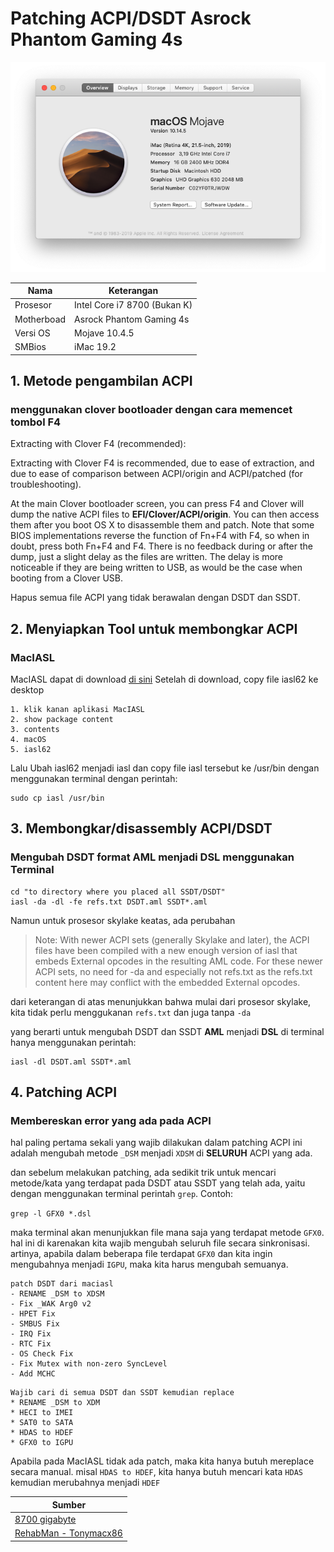 # Patching ACPI/DSDT Asrock Phantom Gaming 4s


![Jv Screenshot](https://github.com/javanesse/Asrock-Phantom-Gaming-4s-Hackintosh/blob/master/Images/System%20ScreenShoot/Screen%20Shot%202019-06-06%20at%2023.05.13.png)

Nama              | Keterangan
------------------|--------------
Prosesor          | Intel Core i7 8700 (Bukan K)
Motherboad        | Asrock Phantom Gaming 4s
Versi OS          | Mojave 10.4.5
SMBios            | iMac 19.2 



## 1. Metode pengambilan ACPI
### menggunakan clover bootloader dengan cara memencet tombol F4
Extracting with Clover F4 (recommended):

Extracting with Clover F4 is recommended, due to ease of extraction, and due to ease of comparison between ACPI/origin and ACPI/patched (for troubleshooting).

At the main Clover bootloader screen, you can press F4 and Clover will dump the native ACPI files to **EFI/Clover/ACPI/origin**. You can then access them after you boot OS X to disassemble them and patch. Note that some BIOS implementations reverse the function of Fn+F4 with F4, so when in doubt, press both Fn+F4 and F4. There is no feedback during or after the dump, just a slight delay as the files are written. The delay is more noticeable if they are being written to USB, as would be the case when booting from a Clover USB.

Hapus semua file ACPI yang tidak berawalan dengan DSDT dan SSDT.

## 2. Menyiapkan Tool untuk membongkar ACPI
### MacIASL
MacIASL dapat di download [di sini](https://bitbucket.org/RehabMan/os-x-maciasl-patchmatic/downloads/)
Setelah di download, copy file iasl62 ke desktop
```
1. klik kanan aplikasi MacIASL
2. show package content
3. contents
4. macOS
5. iasl62
```
        
Lalu Ubah iasl62 menjadi iasl dan copy file iasl tersebut ke /usr/bin dengan menggunakan terminal dengan perintah: 

```
sudo cp iasl /usr/bin
```

## 3. Membongkar/disassembly ACPI/DSDT
### Mengubah DSDT format AML menjadi DSL menggunakan Terminal

```
cd "to directory where you placed all SSDT/DSDT"
iasl -da -dl -fe refs.txt DSDT.aml SSDT*.aml
```
Namun untuk prosesor skylake keatas, ada perubahan

> Note: With newer ACPI sets (generally Skylake and later), the ACPI files have been compiled with a new enough version of iasl that embeds External opcodes in the resulting AML code. For these newer ACPI sets, no need for -da and especially not refs.txt as the refs.txt content here may conflict with the embedded External opcodes.

dari keterangan di atas menunjukkan bahwa mulai dari prosesor skylake, kita tidak perlu menggukanan `refs.txt` dan juga tanpa `-da`

yang berarti untuk mengubah DSDT dan SSDT **AML** menjadi **DSL** di terminal hanya menggunakan perintah:
```
iasl -dl DSDT.aml SSDT*.aml
```

## 4. Patching ACPI
### Membereskan error yang ada pada ACPI

hal paling pertama sekali yang wajib dilakukan dalam patching ACPI ini adalah mengubah metode `_DSM` menjadi `XDSM` di **SELURUH** ACPI yang ada.

dan sebelum melakukan patching, ada sedikit trik untuk mencari metode/kata yang terdapat pada DSDT atau SSDT yang telah ada, yaitu dengan menggunakan terminal perintah `grep`. Contoh:

`
grep -l GFX0 *.dsl
`

maka terminal akan menunjukkan file mana saja yang terdapat metode `GFX0`. hal ini di karenakan kita wajib mengubah seluruh file secara sinkronisasi. artinya, apabila dalam beberapa file terdapat `GFX0` dan kita ingin mengubahnya menjadi `IGPU`, maka kita harus mengubah semuanya.


```
patch DSDT dari maciasl
- RENAME _DSM to XDSM
- Fix _WAK Arg0 v2
- HPET Fix
- SMBUS Fix
- IRQ Fix
- RTC Fix
- OS Check Fix
- Fix Mutex with non-zero SyncLevel
- Add MCHC
```

```
Wajib cari di semua DSDT dan SSDT kemudian replace
* RENAME _DSM to XDM
* HECI to IMEI
* SAT0 to SATA
* HDAS to HDEF
* GFX0 to IGPU
```

Apabila pada MacIASL tidak ada patch, maka kita hanya butuh mereplace secara manual. misal `HDAS to HDEF`, kita hanya butuh mencari kata `HDAS` kemudian merubahnya menjadi `HDEF`


Sumber|
------|
[8700 gigabyte](https://www.tonymacx86.com/threads/success-8700k-gigabyte-z370-hd3p-uhd-graphics-630-macos-high-sierra-mojave.239402/)|
[RehabMan - Tonymacx86 ](https://www.tonymacx86.com/threads/guide-patching-laptop-dsdt-ssdts.152573/)|
